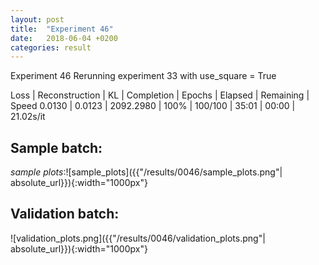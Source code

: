 ```yaml
---
layout: post
title:  "Experiment 46"
date:   2018-06-04 +0200
categories: result
---
```

Experiment 46
Rerunning experiment 33 with use_square = True

Loss | Reconstruction | KL | Completion | Epochs | Elapsed | Remaining | Speed
0.0130 | 0.0123 | 2092.2980 | 100% | 100/100 | 35:01 | 00:00 | 21.02s/it



## **Sample batch**:

_sample plots_:![sample_plots]({{"/results/0046/sample_plots.png"| absolute_url}}){:width="1000px"}

## **Validation batch**:

![validation_plots.png]({{"/results/0046/validation_plots.png"| absolute_url}}){:width="1000px"}
